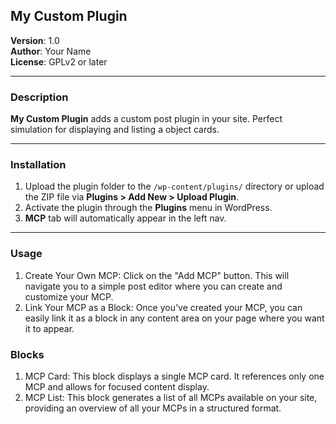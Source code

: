 ## My Custom Plugin

**Version**: 1.0  
**Author**: Your Name  
**License**: GPLv2 or later

---

### Description

**My Custom Plugin** adds a custom post plugin in your site. Perfect simulation for displaying and listing a object cards.

---

### Installation

1. Upload the plugin folder to the `/wp-content/plugins/` directory or upload the ZIP file via **Plugins > Add New > Upload Plugin**.
2. Activate the plugin through the **Plugins** menu in WordPress.
3. **MCP** tab will automatically appear in the left nav.

---

### Usage

1. Create Your Own MCP: Click on the "Add MCP" button. This will navigate you to a simple post editor where you can create and customize your MCP.
2. Link Your MCP as a Block: Once you’ve created your MCP, you can easily link it as a block in any content area on your page where you want it to appear.

### Blocks

1. MCP Card: This block displays a single MCP card. It references only one MCP and allows for focused content display.
2. MCP List: This block generates a list of all MCPs available on your site, providing an overview of all your MCPs in a structured format.
